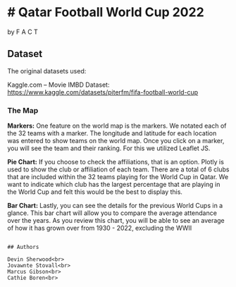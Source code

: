 # # Qatar Football World Cup 2022

by F A C T


## Dataset

The original datasets used:<br>

Kaggle.com – Movie IMBD Dataset:<br>
 https://www.kaggle.com/datasets/piterfm/fifa-football-world-cup<br>



### The Map

**Markers:** 
One feature on the world map is the markers. We notated each of the 32 teams with a marker. The longitude and latitude for each location was entered to show teams on the world map. Once you click on a marker, you will see the team and their ranking. For this we utilized Leaflet JS. 

**Pie Chart:**
If you choose to check the affiliations, that is an option. Plotly is used to show the club or affiliation of each team. There are a total of 6 clubs that are included within the 32 teams playing for the World Cup in Qatar. We want to indicate which club has the largest percentage that are playing in the World Cup and felt this would be the best to display this.

**Bar Chart:**
Lastly, you can see the details for the previous World Cups in a glance. This bar chart will allow you to compare the average attendance over the years. As you review this chart, you will be able to see an average of how it has grown over from 1930 - 2022, excluding the WWII




```

## Authors

Devin Sherwood<br>
Jovawnte Stovall<br>
Marcus Gibson<br>
Cathie Boren<br>

